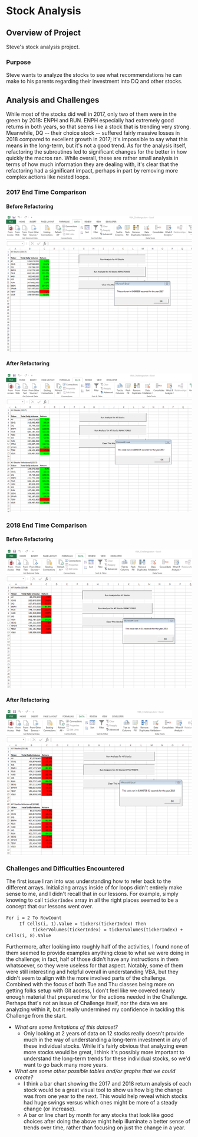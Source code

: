 # Stock Analysis

## Overview of Project
Steve's stock analysis project.
### Purpose
Steve wants to analyze the stocks to see what recommendations he can make to his parents regarding their investment into DQ and other stocks.
## Analysis and Challenges
While most of the stocks did well in 2017, only two of them were in the green by 2018: ENPH and RUN. ENPH especially had extremely good returns in both years, so that seems like a stock that is trending very strong. Meanwhile, DQ -- their choice stock -- suffered fairly massive losses in 2018 compared to excellent growth in 2017; it's impossible to say what this means in the long-term, but it's not a good trend.
As for the analysis itself, refactoring the subroutines led to significant changes for the better in how quickly the macros ran. While overall, these are rather small analysis in terms of how much information they are dealing with, it's clear that the refactoring had a significant impact, perhaps in part by removing more complex actions like nested loops.
### 2017 End Time Comparison
#### Before Refactoring
![2017 analysis - original](https://github.com/timbannock/stock-analysis/blob/master/Resources/VBA_Challenge_2017-old.png)
#### After Refactoring
![2017 analysis - post-refactoring](https://github.com/timbannock/stock-analysis/blob/master/Resources/VBA_Challenge_2017.png)
### 2018 End Time Comparison
#### Before Refactoring
![2017 analysis - original](https://github.com/timbannock/stock-analysis/blob/master/Resources/VBA_Challenge_2018-old.png)
#### After Refactoring
![2017 analysis - post-refactoring](https://github.com/timbannock/stock-analysis/blob/master/Resources/VBA_Challenge_2018.png)
### Challenges and Difficulties Encountered
The first issue I ran into was understanding how to refer back to the different arrays. Initializing arrays inside of for loops didn't entirely make sense to me, and I didn't recall that in our lessons. For example, simply knowing to call `tickerIndex` array in all the right places seemed to be a concept that our lessons went over.
```
For i = 2 To RowCount
     If Cells(i, 1).Value = tickers(tickerIndex) Then
          tickerVolumes(tickerIndex) = tickerVolumes(tickerIndex) + Cells(i, 8).Value
```
Furthermore, after looking into roughly half of the activities, I found none of them seemed to provide examples anything close to what we were doing in the challenge; in fact, half of those didn't have any instructions in them whatsoever, so they were useless for that aspect. Notably, some of them were still interesting and helpful overall in understanding VBA, but they didn't seem to align with the more involved parts of the challenge.
Combined with the focus of both Tue and Thu classes being more on getting folks setup with Git access, I don't feel like we covered nearly enough material that prepared me for the actions needed in the Challenge. Perhaps that's not an issue of Challenge itself, nor the data we are analyzing within it, but it really undermined my confidence in tackling this Challenge from the start.
- *What are some limitations of this dataset?*
  - Only looking at 2 years of data on 12 stocks really doesn't provide much in the way of understanding a long-term investment in any of these individual stocks. While it's fairly obvious that analyzing even more stocks would be great, I think it's possibly more important to understand the long-term trends for these individual stocks, so we'd want to go back many more years.
- *What are some other possible tables and/or graphs that we could create?*
  - I think a bar chart showing the 2017 and 2018 return analysis of each stock would be a great visual tool to show us how big the change was from one year to the next. This would help reveal which stocks had huge swings versus which ones might be more of a steady change (or increase).
  - A bar or line chart by month for any stocks that look like good choices after doing the above might help illuminate a better sense of trends over time, rather than focusing on just the change in a year.
